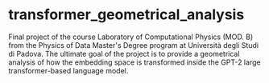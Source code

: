 # transformer_geometrical_analysis
Final project of the course Laboratory of Computational Physics (MOD. B) from the Physics of Data Master's Degree program at Università degli Studi di Padova. The ultimate goal of the project is to provide a geometrical analysis of how the embedding space is transformed inside the GPT-2 large transformer-based language model.
